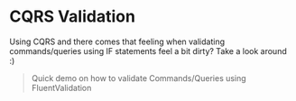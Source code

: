 
# CQRS Validation

Using CQRS and there comes that feeling when validating commands/queries using IF statements feel a bit dirty? Take a look around :)

> Quick demo on how to validate Commands/Queries using FluentValidation